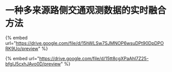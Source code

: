 # 一种多来源路侧交通观测数据的实时融合方法

{% embed url="https://drive.google.com/file/d/15hWLSw7SJMNOP6wsuDPt90DpDPORK9Uo/preview" %}

{% embed url="https://drive.google.com/file/d/15tt8cgXPaAhl7Z25-bfgIJ5cxhJAvo0D/preview" %}

